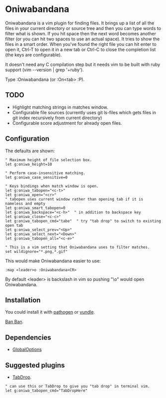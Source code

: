 # Oniwabandana

Oniwabandana is a vim plugin for finding files. It brings up a list of all the files in your current directory or source tree and then you can type words to filter what is shown. If you hit space then the next word becomes another filter (or you can hit two spaces to use an actual space). It tries to show the files in a smart order. When you've found the right file you can hit enter to open it, Ctrl-T to open it in a new tab or Ctrl-C to close the completion list (the keys are configurable).

It doesn't need any C compilation step but it needs vim to be built with ruby support (vim --version | grep '+ruby').

Type :Oniwabandana (or :On&lt;tab&gt; :P).

## TODO
* Highlight matching strings in matches window.
* Configurable file sources (currently uses git ls-files which gets files in git index recursively from current directory)
* Configurable score adjustment for already open files.

## Configuration

The defaults are shown:
```
" Maximum height of file selection box.
let g:oniwa_height=10

" Perform case-insensitive matching.
let g:oniwa_case_sensitive=0

" Keys bindings when match window is open.
let g:oniwa_tabopen="<c-t>"
let g:oniwa_open="<cr>"
" tabopen uses current window rather than opening tab if it is nameless and empty
let g:oniwa_smart_tabopen=0
let g:oniwa_backspace="<c-h>"  " in addition to backspace key
let g:oniwa_close="<c-c>"
let g:oniwa_tabopen_cmd="tabe"  " try "tab drop" to switch to existing open tab
let g:oniwa_select_prev="<Up>"
let g:oniwa_select_next="<Down>"
let g:oniwa_tabopen_all="<c-e>"

" This is a vim setting that Oniwabandana uses to filter matches.
set wildignore="*.png,*.gif"
```

This would make Oniwabandana easier to use:
```
:map <leader>o :Oniwabandana<CR>
```

By default &lt;leader&gt; is backslash in vim so pushing "\o" would open Oniwabandana.

## Installation

You could install it with [pathogen](https://github.com/tpope/vim-pathogen) or [vundle](https://github.com/gmarik/Vundle.vim).

[Ban Ban](http://wikimoon.org/index.php?title=Oniwabandana).

## Dependencies
 * [GlobalOptions](http://www.vim.org/scripts/script.php?script\_id=4414)

## Suggested plugins

* [TabDrop](https://github.com/nuisanceofcats/tabdrop).
```
" can use this or TabDrop to give you "tab drop" in terminal vim.
let g:oniwa_tabopen_cmd="TabDropHere"
```
